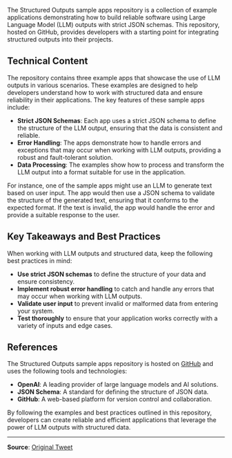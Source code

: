 The Structured Outputs sample apps repository is a collection of example applications demonstrating how to build reliable software using Large Language Model (LLM) outputs with strict JSON schemas. This repository, hosted on GitHub, provides developers with a starting point for integrating structured outputs into their projects.

## Technical Content
The repository contains three example apps that showcase the use of LLM outputs in various scenarios. These examples are designed to help developers understand how to work with structured data and ensure reliability in their applications. The key features of these sample apps include:

* **Strict JSON Schemas**: Each app uses a strict JSON schema to define the structure of the LLM output, ensuring that the data is consistent and reliable.
* **Error Handling**: The apps demonstrate how to handle errors and exceptions that may occur when working with LLM outputs, providing a robust and fault-tolerant solution.
* **Data Processing**: The examples show how to process and transform the LLM output into a format suitable for use in the application.

For instance, one of the sample apps might use an LLM to generate text based on user input. The app would then use a JSON schema to validate the structure of the generated text, ensuring that it conforms to the expected format. If the text is invalid, the app would handle the error and provide a suitable response to the user.

## Key Takeaways and Best Practices
When working with LLM outputs and structured data, keep the following best practices in mind:

* **Use strict JSON schemas** to define the structure of your data and ensure consistency.
* **Implement robust error handling** to catch and handle any errors that may occur when working with LLM outputs.
* **Validate user input** to prevent invalid or malformed data from entering your system.
* **Test thoroughly** to ensure that your application works correctly with a variety of inputs and edge cases.

## References
The Structured Outputs sample apps repository is hosted on [GitHub](https://github.com/openai/openai-structured-outputs-samples) and uses the following tools and technologies:

* **OpenAI**: A leading provider of large language models and AI solutions.
* **JSON Schema**: A standard for defining the structure of JSON data.
* **GitHub**: A web-based platform for version control and collaboration.

By following the examples and best practices outlined in this repository, developers can create reliable and efficient applications that leverage the power of LLM outputs with structured data.

---
**Source**: [Original Tweet](https://twitter.com/i/web/status/1876307987314483226)